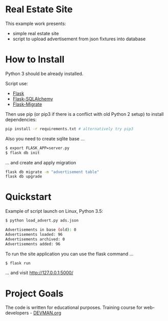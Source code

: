 # Real Estate Site

This example work presents:
* simple real estate site
* script to upload advertisement from json fixtures into database

# How to Install

Python 3 should be already installed. 

Script use:
* [Flask](https://pypi.org/project/flask/0.11.1/)
* [Flask-SQLAlchemy](https://pypi.org/project/Flask-SQLAlchemy/2.3.2/)
* [Flask-Migrate](https://pypi.org/project/Flask-Migrate/2.4.0/)

Then use pip (or pip3 if there is a conflict with old Python 2 setup) to install dependencies:

```bash
pip install -r requirements.txt # alternatively try pip3
```

Also you need to create sqlite base ...

```bash
$ export FLASK_APP=server.py
$ flask db init
```

... and create and apply migration

```bash
flask db migrate -m "advertisement table"
flask db upgrade
```

# Quickstart

Example of script launch on Linux, Python 3.5:

```bash
$ python load_advert.py ads.json

Advertisements in base (old): 0
Advertisements loaded: 96
Advertisements archived: 0
Advertisements added: 96
```

To run the site application you can use the flask command ...

```bash
$ flask run
```

... and visit http://127.0.0.1:5000/

# Project Goals

The code is written for educational purposes. Training course for web-developers - [DEVMAN.org](https://devman.org)
